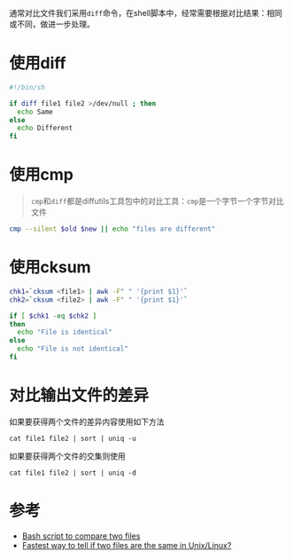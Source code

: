通常对比文件我们采用`diff`命令，在shell脚本中，经常需要根据对比结果：相同或不同，做进一步处理。

# 使用diff

```bash
#!/bin/sh

if diff file1 file2 >/dev/null ; then
  echo Same
else
  echo Different
fi
```

# 使用cmp

> `cmp`和`diff`都是diffutils工具包中的对比工具：`cmp`是一个字节一个字节对比文件

```bash
cmp --silent $old $new || echo "files are different"
```

# 使用cksum

```bash
chk1=`cksum <file1> | awk -F" " '{print $1}'`
chk2=`cksum <file2> | awk -F" " '{print $1}'`

if [ $chk1 -eq $chk2 ]
then
  echo "File is identical"
else
  echo "File is not identical"
fi
```

# 对比输出文件的差异

如果要获得两个文件的差异内容使用如下方法

```
cat file1 file2 | sort | uniq -u
```

如果要获得两个文件的交集则使用

```
cat file1 file2 | sort | uniq -d
```

# 参考

* [Bash script to compare two files](https://www.linuxquestions.org/questions/linux-newbie-8/bash-script-to-compare-two-files-563836/)
* [Fastest way to tell if two files are the same in Unix/Linux?](https://stackoverflow.com/questions/12900538/fastest-way-to-tell-if-two-files-are-the-same-in-unix-linux)